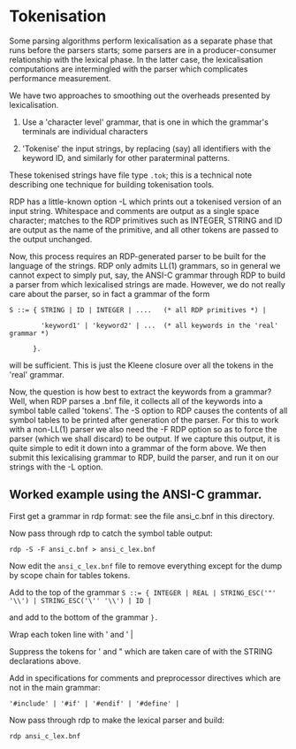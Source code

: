 # Tokenisation

Some parsing algorithms perform lexicalisation as a separate phase that runs before the parsers starts; some parsers are in a producer-consumer relationship with the lexical phase. In the latter case, the lexicalisation computations are intermingled with the parser which complicates performance measurement.

We have two approaches to smoothing out the overheads presented by lexicalisation.

1. Use a 'character level' grammar, that is one in which the grammar's terminals are individual characters

2. 'Tokenise' the input strings, by replacing (say) all identifiers with the keyword ID, and similarly for other paraterminal patterns.

These tokenised strings have file type `.tok`; this is a technical note describing one technique for building tokenisation tools.

RDP has a little-known option -L which prints out a tokenised version
of an input string. Whitespace and comments are output as a single
space character; matches to the RDP primitives such as INTEGER, STRING
and ID are output as the name of the primitive, and all other tokens
are passed to the output unchanged.

Now, this process requires an RDP-generated parser to be built for the
language of the strings. RDP only admits LL(1) grammars, so in general
we cannot expect to simply put, say, the ANSI-C grammar through RDP to
build a parser from which lexicalised strings are made. However, we do
not really care about the parser, so in fact a grammar of the form

`S ::= { STRING | ID | INTEGER | ....   (* all RDP primitives *) |`

`        'keyword1' | 'keyword2' | ...  (* all keywords in the 'real' grammar *)`

`      }.`

will be sufficient. This is just the Kleene closure over all the
tokens in the 'real' grammar.

Now, the question is how best to extract the keywords from a grammar?
Well, when RDP parses a .bnf file, it collects all of the keywords
into a symbol table called 'tokens'. The -S option to RDP causes the
contents of all symbol tables to be printed after generation of the
parser. For this to work with a non-LL(1) parser we also need the -F
RDP option so as to force the parser (which we shall discard) to be
output. If we capture this output, it is quite simple to edit it down
into a grammar of the form above. We then submit this lexicalising
grammar to RDP, build the parser, and run it on our strings with the
-L option.

## Worked example using the ANSI-C grammar.

First get a grammar in rdp format: see the file ansi_c.bnf in this directory.

Now pass through rdp to catch the symbol table output:

`rdp -S -F ansi_c.bnf > ansi_c_lex.bnf`

Now edit the `ansi_c_lex.bnf` file to remove everything except for the
dump by scope chain for tables tokens.

Add to the top of the grammar `S ::= { INTEGER | REAL | STRING_ESC('"' '\\') | STRING_ESC('\'' '\\') | ID |`

and add to the bottom of the grammar `}.`

Wrap each token line with ' and ' |

Suppress the tokens for ' and " which are taken care of with the
STRING declarations above.

Add in specifications for comments and preprocessor directives which
are not in the main grammar:

`'#include' | '#if' | '#endif' | '#define' |`

Now pass through rdp to make the lexical parser and build:

`rdp ansi_c_lex.bnf`

